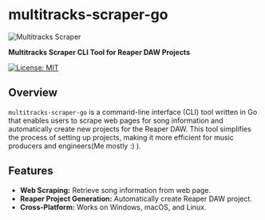 # multitracks-scraper-go
![Multitracks Scraper](https://butbkadrug.github.io/multitracks-scraper-go.jpeg)

**Multitracks Scraper CLI Tool for Reaper DAW Projects**

[![License: MIT](https://img.shields.io/badge/License-MIT-yellow.svg)](https://opensource.org/licenses/MIT)




## Overview

`multitracks-scraper-go` is a command-line interface (CLI) tool written in Go that enables users to scrape web pages for song information and automatically create new projects for the Reaper DAW. This tool simplifies the process of setting up projects, making it more efficient for music producers and engineers(Me mostly :) ).

## Features

- **Web Scraping:** Retrieve song information from web page.
- **Reaper Project Generation:** Automatically create Reaper DAW project.
- **Cross-Platform:** Works on Windows, macOS, and Linux.
